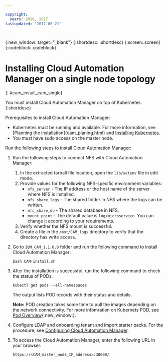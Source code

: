 ```yaml
---

copyright:
  years: 2016, 2017
lastupdated: "2017-06-21"

---
```

<!-- Copyright info and last updated date at top of file: REQUIRED
    The copyright and lastupdated info is YAML content that must occur at the top of the MD file, before attributes are listed.
    It must be --- surrounded by 3 dashes ---
    The value "years" can contain just one year or a two years separated by a comma. (years: 2014, 2016)
    The value "lastupdated" must be followed by a machine date in quotes in the following format: "YYYY-MM-DD"
    The value for "years" must be indented 2 spaces under "copyright", followed by "lastupdated" which should start on its own non-indented line.

-->

<!-- Common attributes used in the template are defined as follows: -->
{:new_window: target="_blank"}
{:shortdesc: .shortdesc}
{:screen:.screen}
{:codeblock:.codeblock}

<!-- Additional task topic: OPTIONAL
This is the template for additional task topics that are needed beyond the basic tasks in the getting started index.md.  As needed, other task topics can be included, with titles such as "Configuring x", "Administering y", "Managing z", etc. This topic is a peer of the getting started index.md in the <servicename>.ditamap. This topic can have one level of children and they also can be referenced in <servicename>.ditamap -->

# Installing Cloud Automation Manager on a single node topology 
<!-- for example, Uploading your data -->
{: #cam_install_cam_single}
<!-- Provide an appropriate ID above -->

<!-- The short description section should include a sentence describing why this task is needed. For search engine optimization, include the service long name and "Bluemix". For example: -->

You must install Cloud Automation Manager on top of Kubernetes. 
{:shortdesc}

Prerequisites to install Cloud Automation Manager:

- Kubernetes must be running and available. For more information, see [Planning the installation]{cam_planing.html} and [Installing Kubernetes](/docs/services/CloudAutomationManager/cam_install_k8.html).
- You must have sudo access on the master node.

Run the following steps to install Cloud Automation Manager:

1. Run the following steps to connect NFS with Cloud Automation Manager:  
    1. In the extracted tarball file location, open the `lib/setenv` file in edit mode. 
    2. Provide values for the following NFS-specific environment variables:	
        * `nfs_server` - The IP address or the host name of the server where NFS is installed.
        * `nfs_share_logs` - The shared folder in NFS where the logs can be written.
        * `nfs_share_db` - The shared database in NFS. 
        * `mount_point` - The default value is `log/microservice`. You can change it according to your requirements.
    3. Verify whether the NFS mount is successful. 
    4. Create a file in the `/mnt/CAM_logs` directory to verify that the directory has write access.

2. Go to `IBM_CAM_1.1.0.0` folder and run the following command to install Cloud Automation Manager:
    ```
    bash CAM-install.sh
    ```	
	
3. After the installation is successful, run the following command to check the status of PODs. 
    ```
    kubectl get pods --all-namespaces
    ```
    The output lists POD records with their status and details.  

    **Note:** POD creation takes some time to pull the images depending on the network connectivity. For more infomration on Kubernets POD, see [Pod Overview](https://kubernetes.io/docs/concepts/workloads/pods/pod-overview/){:new_window:}.
 
4. Configure LDAP and onboarding tenant and import starter packs. For the procedure, see [Configuring Cloud Automation Manager](/docs/services/CloudAutomationManager/cam_post_install.html).

5. To access the Cloud Automation Manager, enter the following URL in your browser:
    ```
    https://<CAM_master_node_IP_address>:30000/
    ```
